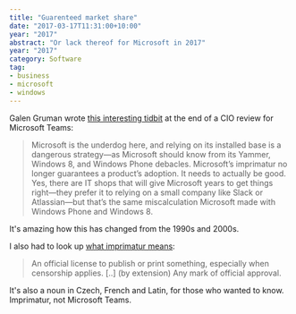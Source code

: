 ```yaml
---
title: "Guarenteed market share"
date: "2017-03-17T11:31:00+10:00"
year: "2017"
abstract: "Or lack thereof for Microsoft in 2017"
year: "2017"
category: Software
tag:
- business
- microsoft
- windows
---
```

Galen Gruman wrote [this interesting tidbit] at the end of a CIO review for Microsoft Teams:

> Microsoft is the underdog here, and relying on its installed base is a dangerous strategy—as Microsoft should know from its Yammer, Windows 8, and Windows Phone debacles. Microsoft’s imprimatur no longer guarantees a product’s adoption. It needs to actually be good. Yes, there are IT shops that will give Microsoft years to get things right—they prefer it to relying on a small company like Slack or Atlassian—but that’s the same miscalculation Microsoft made with Windows Phone and Windows 8.

It's amazing how this has changed from the 1990s and 2000s.

I also had to look up [what imprimatur means]:

> An official license to publish or print something, especially when censorship applies. \[..\] (by extension) Any mark of official approval. 

It's also a noun in Czech, French and Latin, for those who wanted to know. Imprimatur, not Microsoft Teams.

[this interesting tidbit]: http://www.cio.com/article/3180770/collaboration/review-microsoft-teams-almost-as-bad-as-its-beta.html
[what imprimatur means]: https://en.wiktionary.org/wiki/imprimatur

